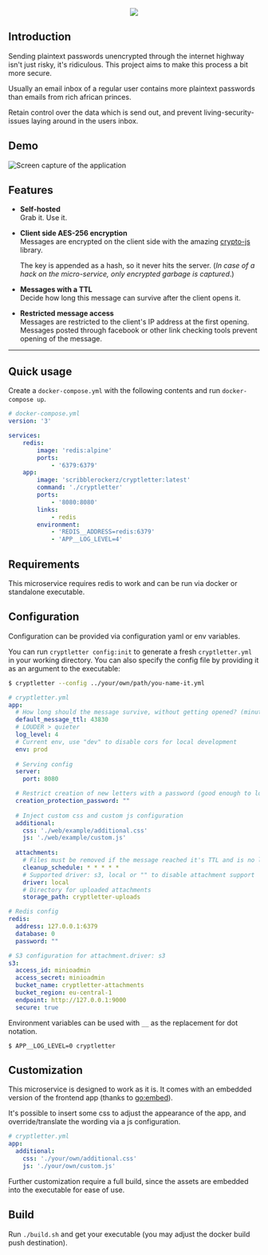 <p align="center">
<img src="https://user-images.githubusercontent.com/1336156/31407710-267e2124-ae06-11e7-8a48-4e7dc3547422.png" />
<br>
</p>

## Introduction

Sending plaintext passwords unencrypted through the internet highway isn't just risky, it's ridiculous.
This project aims to make this process a bit more secure.

Usually an email inbox of a regular user contains more plaintext passwords than emails from rich african princes.

Retain control over the data which is send out, and prevent living-security-issues laying around in the users inbox.

## Demo

![Screen capture of the application](https://user-images.githubusercontent.com/1336156/32858885-31374bc8-ca4d-11e7-9b1a-b4a67769a241.gif)

## Features

- **Self-hosted**  
  Grab it. Use it.

- **Client side AES-256 encryption**  
  Messages are encrypted on the client side with the amazing [crypto-js](https://www.npmjs.com/package/crypto-js) library.

  The key is appended as a hash, so it never hits the server. (*In case of a hack on the micro-service, only encrypted garbage is captured*.)

- **Messages with a TTL**  
  Decide how long this message can survive after the client opens it.

- **Restricted message access**  
  Messages are restricted to the client's IP address at the first opening. Messages posted through facebook or other link checking tools prevent opening of the message.

---
## Quick usage

Create a `docker-compose.yml` with the following contents and run `docker-compose up`.

```yaml
# docker-compose.yml
version: '3'

services:
    redis:
        image: 'redis:alpine'
        ports:
            - '6379:6379'
    app:
        image: 'scribblerockerz/cryptletter:latest'
        command: './cryptletter'
        ports:
            - '8080:8080'
        links:
            - redis
        environment:
            - 'REDIS__ADDRESS=redis:6379'
            - 'APP__LOG_LEVEL=4'
```

## Requirements
This microservice requires redis to work and can be run via docker or standalone executable.

## Configuration

Configuration can be provided via configuration yaml or env variables.

You can run `cryptletter config:init` to generate a fresh `cryptletter.yml` in your working directory.
You can also specify the config file by providing it as an argument to the executable:

```bash
$ cryptletter --config ../your/own/path/you-name-it.yml
```


```yml
# cryptletter.yml
app:
  # How long should the message survive, without getting opened? (minutes)
  default_message_ttl: 43830
  # LOUDER > quieter
  log_level: 4
  # Current env, use "dev" to disable cors for local development
  env: prod
  
  # Serving config
  server:
    port: 8080

  # Restrict creation of new letters with a password (good enough to lockout the public)
  creation_protection_password: ""
    
  # Inject custom css and custom js configuration
  additional:
    css: './web/example/additional.css'
    js: './web/example/custom.js'
    
  attachments:
    # Files must be removed if the message reached it's TTL and is no longer reachable 
    cleanup_schedule: * * * * *
    # Supported driver: s3, local or "" to disable attachment support
    driver: local
    # Directory for uploaded attachments
    storage_path: cryptletter-uploads

# Redis config
redis:
  address: 127.0.0.1:6379
  database: 0
  password: ""

# S3 configuration for attachment.driver: s3
s3:
  access_id: minioadmin
  access_secret: minioadmin
  bucket_name: cryptletter-attachments
  bucket_region: eu-central-1
  endpoint: http://127.0.0.1:9000
  secure: true

```

Environment variables can be used with `__` as the replacement for dot notation.

```
$ APP__LOG_LEVEL=0 cryptletter
```


## Customization

This microservice is designed to work as it is. It comes with an embedded version of the frontend app (thanks to [go:embed](https://golang.org/pkg/embed/)).

It's possible to insert some css to adjust the appearance of the app, and override/translate the wording via a js configuration.
```yml
# cryptletter.yml
app:
  additional:
    css: './your/own/additional.css'
    js: './your/own/custom.js'
```

Further customization require a full build, since the assets are embedded into the executable for ease of use.

## Build

Run `./build.sh` and get your executable (you may adjust the docker build push destination).
